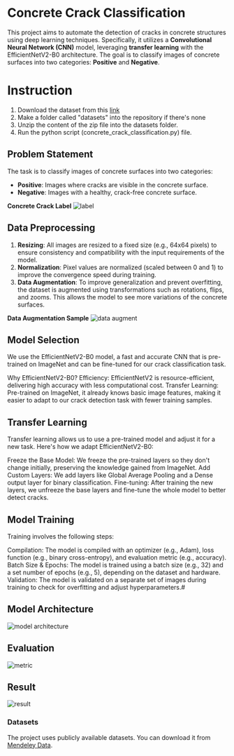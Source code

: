 # Concrete Crack Classification

This project aims to automate the detection of cracks in concrete structures using deep learning techniques. Specifically, it utilizes a **Convolutional Neural Network (CNN)** model, leveraging **transfer learning** with the EfficientNetV2-B0 architecture. The goal is to classify images of concrete surfaces into two categories: **Positive** and **Negative**.

# Instruction
1. Download the dataset from this [link](https://data.mendeley.com/datasets/5y9wdsg2zt/2)
2. Make a folder called "datasets" into the repository if there's none
3. Unzip the content of the zip file into the datasets folder.
4. Run the python script (concrete_crack_classification.py) file.


## Problem Statement

The task is to classify images of concrete surfaces into two categories:
- **Positive**: Images where cracks are visible in the concrete surface.
- **Negative**: Images with a healthy, crack-free concrete surface.

**Concrete Crack Label**
![label](static/crack_label.png)

## Data Preprocessing

1. **Resizing**: All images are resized to a fixed size (e.g., 64x64 pixels) to ensure consistency and compatibility with the input requirements of the model.
2. **Normalization**: Pixel values are normalized (scaled between 0 and 1) to improve the convergence speed during training.
3. **Data Augmentation**: To improve generalization and prevent overfitting, the dataset is augmented using transformations such as rotations, flips, and zooms. This allows the model to see more variations of the concrete surfaces.

**Data Augmentation Sample**
![data augment](static/data_augmentation.png)

## Model Selection
We use the EfficientNetV2-B0 model, a fast and accurate CNN that is pre-trained on ImageNet and can be fine-tuned for our crack classification task.

Why EfficientNetV2-B0?
Efficiency: EfficientNetV2 is resource-efficient, delivering high accuracy with less computational cost.
Transfer Learning: Pre-trained on ImageNet, it already knows basic image features, making it easier to adapt to our crack detection task with fewer training samples.
## Transfer Learning
Transfer learning allows us to use a pre-trained model and adjust it for a new task. Here's how we adapt EfficientNetV2-B0:

Freeze the Base Model: We freeze the pre-trained layers so they don't change initially, preserving the knowledge gained from ImageNet.
Add Custom Layers: We add layers like Global Average Pooling and a Dense output layer for binary classification.
Fine-tuning: After training the new layers, we unfreeze the base layers and fine-tune the whole model to better detect cracks.
## Model Training
Training involves the following steps:

Compilation: The model is compiled with an optimizer (e.g., Adam), loss function (e.g., binary cross-entropy), and evaluation metric (e.g., accuracy).
Batch Size & Epochs: The model is trained using a batch size (e.g., 32) and a set number of epochs (e.g., 5), depending on the dataset and hardware.
Validation: The model is validated on a separate set of images during training to check for overfitting and adjust hyperparameters.#

## Model Architecture
![model architecture](static/efficientnet_v2_b0.png)
## Evaluation

![metric](static/metrics.png)

## Result
![result](static/result.png)

### Datasets
The project uses publicly available datasets. You can download it from [Mendeley Data](https://data.mendeley.com/datasets/5y9wdsg2zt/2).